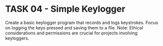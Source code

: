 # TASK 04 - Simple Keylogger

Create a basic keylogger program that records and logs keystrokes. Focus on logging the keys pressed and saving them to a file. Note: Ethical considerations and permissions are crucial for projects involving keyloggers.
